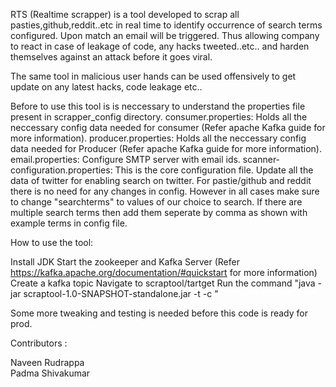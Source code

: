 RTS (Realtime scrapper) is a tool developed to scrap all pasties,github,reddit..etc in real time to identify occurrence of search terms configured. Upon match an email will be triggered. Thus allowing company to react in case of leakage of code, any hacks tweeted..etc.. and harden themselves against an attack before it goes viral.

The same tool in malicious user hands can be used offensively to get update on any latest hacks, code leakage etc..

Before to use this tool is is neccessary to understand the properties file present in scrapper_config directory.
consumer.properties: Holds all the neccessary config data needed for consumer (Refer apache Kafka guide for more information).
producer.properties: Holds all the neccessary config data needed for Producer (Refer apache Kafka guide for more information).
email.properties: Configure SMTP server with email ids.
scanner-configuration.properties: This is the core configuration file. Update all the data of twitter for enabling search on twitter. For pastie/github and reddit there is no need for any changes in config.
However in all cases make sure to change "searchterms" to values of our choice to search. If there are multiple search terms then add them seperate by comma as shown with example terms in config file.

How to use the tool:

Install JDK
Start the zookeeper and Kafka Server (Refer https://kafka.apache.org/documentation/#quickstart for more information)
Create a kafka topic
Navigate to scraptool/tartget
Run the command "java -jar scraptool-1.0-SNAPSHOT-standalone.jar -t <Kafka Topic name> -c <complete path of config directory>"


Some more tweaking and testing is needed before this code is ready for prod.

Contributors :

  Naveen Rudrappa                                                                                                                        
  Padma Shivakumar
